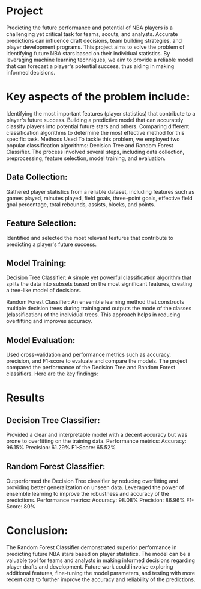 # Project
Predicting the future performance and potential of NBA players is a challenging yet critical task for teams, scouts, and analysts. Accurate predictions can influence draft decisions, team building strategies, and player development programs. This project aims to solve the problem of identifying future NBA stars based on their individual statistics. By leveraging machine learning techniques, we aim to provide a reliable model that can forecast a player's potential success, thus aiding in making informed decisions.

# Key aspects of the problem include:
Identifying the most important features (player statistics) that contribute to a player's future success.
Building a predictive model that can accurately classify players into potential future stars and others.
Comparing different classification algorithms to determine the most effective method for this specific task.
Methods Used
To tackle this problem, we employed two popular classification algorithms: Decision Tree and Random Forest Classifier. The process involved several steps, including data collection, preprocessing, feature selection, model training, and evaluation.

## Data Collection:
Gathered player statistics from a reliable dataset, including features such as games played, minutes played, field goals, three-point goals, effective field goal percentage, total rebounds, assists, blocks, and points.

## Feature Selection:
Identified and selected the most relevant features that contribute to predicting a player's future success.

## Model Training:
Decision Tree Classifier: A simple yet powerful classification algorithm that splits the data into subsets based on the most significant features, creating a tree-like model of decisions.

Random Forest Classifier: An ensemble learning method that constructs multiple decision trees during training and outputs the mode of the classes (classification) of the individual trees. This approach helps in reducing overfitting and improves accuracy.

## Model Evaluation:
Used cross-validation and performance metrics such as accuracy, precision, and F1-score to evaluate and compare the models.
The project compared the performance of the Decision Tree and Random Forest classifiers. Here are the key findings:

# Results
## Decision Tree Classifier:
Provided a clear and interpretable model with a decent accuracy but was prone to overfitting on the training data.
Performance metrics:
Accuracy: 96.15%
Precision: 61.29%
F1-Score: 65.52%

## Random Forest Classifier:
Outperformed the Decision Tree classifier by reducing overfitting and providing better generalization on unseen data.
Leveraged the power of ensemble learning to improve the robustness and accuracy of the predictions.
Performance metrics:
Accuracy: 98.08%
Precision: 86.96%
F1-Score: 80%

# Conclusion:
The Random Forest Classifier demonstrated superior performance in predicting future NBA stars based on player statistics.
The model can be a valuable tool for teams and analysts in making informed decisions regarding player drafts and development.
Future work could involve exploring additional features, fine-tuning the model parameters, and testing with more recent data to further improve the accuracy and reliability of the predictions.

